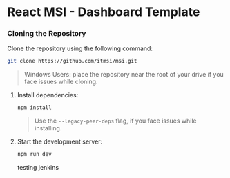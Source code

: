 # React MSI - Dashboard Template


### Cloning the Repository

Clone the repository using the following command:

```bash
git clone https://github.com/itmsi/msi.git
```

> Windows Users: place the repository near the root of your drive if you face issues while cloning.

1. Install dependencies:

   ```bash
   npm install
   ```

   > Use the `--legacy-peer-deps` flag, if you face issues while installing.

2. Start the development server:
   ```bash
   npm run dev
   ```

   testing jenkins